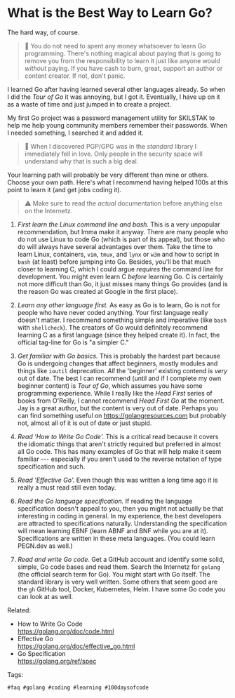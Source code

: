 # What is the Best Way to Learn Go?

The hard way, of course.

> 🤬
> You do not need to spent any money whatsoever to learn Go programming.
> There's nothing magical about paying that is going to remove you from
> the responsibility to learn it just like anyone would *without*
> paying. If you have cash to burn, great, support an author or content
> creator. If not, don't panic.

I learned Go after having learned several other languages already. So
when I did the *Tour of Go* it was annoying, but I got it. Eventually,
I have up on it as a waste of time and just jumped in to create
a project.

My first Go project was a password management utility for SKILSTAK to
help me help young community members remember their passwords. When
I needed something, I searched it and added it. 

> 💬
> When I discovered PGP/GPG was in the *standard* library I immediately
> fell in love. Only people in the security space will understand why
> that is such a big deal.

Your learning path will probably be very different than mine or others.
Choose your own path. Here's what I recommend having helped 100s at this
point to learn it (and get jobs coding it).

> ⚠️
> Make sure to read the *actual* documentation before anything else on
> the Internetz.

1. *First learn the Linux command line and bash.* This is a very
   unpopular recommendation, but Imma make it anyway. There are many
   people who do not use Linux to code Go (which is part of its appeal),
   but those who do will always have several advantages over them. Take
   the time to learn Linux, containers, `vim`, `tmux`, and `lynx` or
   `w3m` and how to script in `bash` (at least) before jumping into Go.
   Besides, you'll be that much closer to learning C, which I could
   argue *requires* the command line for development. You might even
   learn C *before* learning Go. C is certainly not more difficult than
   Go, it just misses many things Go provides (and is the reason Go was
   created at Google in the first place).

2. *Learn any other language first.* As easy as Go is to learn, Go is
   not for people who have never coded anything. Your first language
   really doesn't matter. I recommend something simple and imperative
   (like `bash` with `shellcheck`). The creators of Go would definitely
   recommend learning C as a first language (since they helped create
   it). In fact, the official tag-line for Go is "a simpler C." 

3. *Get familiar with Go basics.* This is probably the hardest part
   because Go is undergoing changes that affect beginners, mostly
   modules and things like `ioutil` deprecation. *All* the
   'beginner' existing contend is *very* out of date. The best I can
   recommend (until and if I complete my own beginner content) is *Tour
   of Go*, which assumes you have some programming experience. While
   I really like the *Head First* series of books from O'Reilly,
   I cannot recommend *Head First Go* at the moment. Jay is a great
   author, but the content is very out of date. Perhaps you can find
   something useful on <https://golangresources.com> but probably not,
   almost all of it is out of date or just stupid.

4. *Read 'How to Write Go Code'.* This is a critical read because it
   covers the idiomatic things that aren't strictly required but
   preferred in almost all Go code. This has many examples of Go that
   will help make it seem familiar --- especially if you aren't used to
   the reverse notation of type specification and such.

5. *Read 'Effective Go'.* Even though this was written a long time ago
   it is really a must read still even today. 

6. *Read the Go language specification.* If reading the language
   specification doesn't appeal to you, then you might not actually be
   that interesting in coding in general. In my experience, the best
   developers are attracted to specifications naturally. Understanding
   the specification will mean learning EBNF (learn ABNF and BNF while
   you are at it). Specifications are written in these meta languages.
   (You could learn PEGN.dev as well.)

7. *Read and write Go code.* Get a GitHub account and identify some
   solid, simple, Go code bases and read them. Search the Internetz for
   `golang` (the official search term for Go). You might start with Go
   itself. The standard library is very well written. Some others that
   seem good are the `gh` GitHub tool, Docker, Kubernetes, Helm. I have
   some Go code you can look at as well.

Related:

* How to Write Go Code  
  <https://golang.org/doc/code.html>
* Effective Go  
  <https://golang.org/doc/effective_go.html>
* Go Specification  
  <https://golang.org/ref/spec>

Tags:

    #faq #golang #coding #learning #100daysofcode

